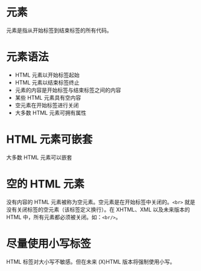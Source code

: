 # 元素
元素是指从开始标签到结束标签的所有代码。

# 元素语法
* HTML 元素以开始标签起始
* HTML 元素以结束标签终止
* 元素的内容是开始标签与结束标签之间的内容
* 某些 HTML 元素具有空内容
* 空元素在开始标签进行关闭
* 大多数 HTML 元素可拥有属性

# HTML 元素可嵌套
大多数 HTML 元素可以嵌套

# 空的 HTML 元素
没有内容的 HTML 元素被称为空元素。空元素是在开始标签中关闭的。`<br>` 就是没有关闭标签的空元素（该标签定义换行）。在 XHTML、XML 以及未来版本的 HTML 中，所有元素都必须被关闭。如：`<br/>`。

# 尽量使用小写标签
HTML 标签对大小写不敏感。但在未来 (X)HTML 版本将强制使用小写。
